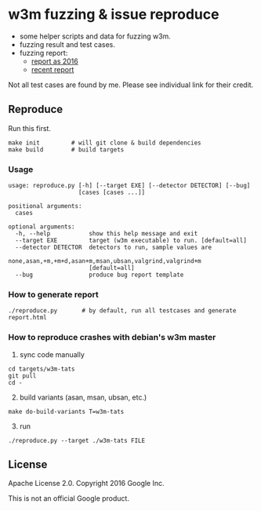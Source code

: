 # w3m fuzzing & issue reproduce

 - some helper scripts and data for fuzzing w3m.
 - fuzzing result and test cases.
 - fuzzing report:
   * [report as 2016](reports/report-2016.html)
   * [recent report](reports/report.html)

Not all test cases are found by me. Please see individual link for their credit.

## Reproduce

Run this first.
```
make init         # will git clone & build dependencies
make build        # build targets
```

### Usage
```
usage: reproduce.py [-h] [--target EXE] [--detector DETECTOR] [--bug]
                    [cases [cases ...]]

positional arguments:
  cases

optional arguments:
  -h, --help           show this help message and exit
  --target EXE         target (w3m executable) to run. [default=all]
  --detector DETECTOR  detectors to run, sample values are
                       none,asan,+m,+m+d,asan+m,msan,ubsan,valgrind,valgrind+m
                       [default=all]
  --bug                produce bug report template
```

### How to generate report
```
./reproduce.py       # by default, run all testcases and generate report.html
```

### How to reproduce crashes with debian's w3m master
 1. sync code manually
 ```
cd targets/w3m-tats
git pull
cd -
```

 2. build variants (asan, msan, ubsan, etc.)
 ```
make do-build-variants T=w3m-tats
```

 3. run
 ```
./reproduce.py --target ./w3m-tats FILE
```

## License
Apache License 2.0. Copyright 2016 Google Inc.

This is not an official Google product.
